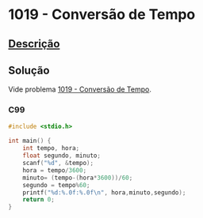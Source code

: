 # 1019 - Conversão de Tempo

## [Descrição](https://www.beecrowd.com.br/judge/pt/problems/view/1019)

## Solução

Vide problema [1019 - Conversão de Tempo](../1019/README.md).

### C99

```c
#include <stdio.h>
 
int main() {
    int tempo, hora;
    float segundo, minuto;
    scanf("%d", &tempo);
    hora = tempo/3600;
    minuto= (tempo-(hora*3600))/60;
    segundo = tempo%60;
    printf("%d:%.0f:%.0f\n", hora,minuto,segundo);
    return 0;
}
```
